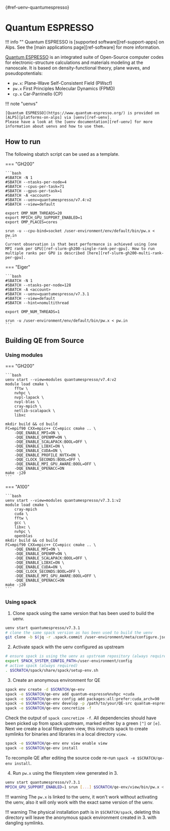 [](){#ref-uenv-quantumespresso}
# Quantum ESPRESSO

!!! info ""
    Quantum ESPRESSO is [supported software][ref-support-apps] on Alps.
    See the [main applications page][ref-software] for more information.

[Quantum ESPRESSO](https://www.quantum-espresso.org/) is an integrated suite of Open-Source computer codes for electronic-structure calculations and materials modeling at the nanoscale. It is based on density-functional theory, plane waves, and pseudopotentials:

* `pw.x`: Plane-Wave Self-Consistent Field (PWscf)
* `pw.x` First Principles Molecular Dynamics (FPMD)
* `cp.x` Car-Parrinello (CP)


!!! note "uenvs"

    [Quantum ESPRESSO](https://www.quantum-espresso.org/) is provided on [ALPS][platforms-on-alps] via [uenv][ref-uenv].
    Please have a look at the [uenv documentation][ref-uenv] for more information about uenvs and how to use them.


## How to run

The following sbatch script can be used as a template.

=== "GH200"

    ```bash
    #SBATCH -N 1
    #SBATCH --ntasks-per-node=4
    #SBATCH --cpus-per-task=71
    #SBATCH --gpus-per-task=1
    #SBATCH -A <account>
    #SBATCH --uenv=quantumespresso/v7.4:v2
    #SBATCH --view=default

    export OMP_NUM_THREADS=20
    export MPICH_GPU_SUPPORT_ENABLED=1
    export OMP_PLACES=cores

    srun -u --cpu-bind=socket /user-environment/env/default/bin/pw.x < pw.in
    ```
    Current observation is that best performance is achieved using [one MPI rank per GPU][ref-slurm-gh200-single-rank-per-gpu]. How to run multiple ranks per GPU is described [here][ref-slurm-gh200-multi-rank-per-gpu].

=== "Eiger"

    ```bash
    #SBATCH -N 1
    #SBATCH --ntasks-per-node=128
    #SBATCH -A <account>
    #SBATCH --uenv=quantumespresso/v7.3.1
    #SBATCH --view=default
    #SBATCH --hint=nomultithread

    export OMP_NUM_THREADS=1

    srun -u /user-environment/env/default/bin/pw.x < pw.in
    ```


## Building QE from Source

### Using modules

=== "GH200"

    ```bash
    uenv start --view=modules quantumespresso/v7.4:v2
    module load cmake \
        fftw \
        nvhpc \
        nvpl-lapack \
        nvpl-blas \
        cray-mpich \
        netlib-scalapack \
        libxc

    mkdir build && cd build
    FC=mpif90 CXX=mpic++ CC=mpicc cmake .. \
        -DQE_ENABLE_MPI=ON \
        -DQE_ENABLE_OPENMP=ON \
        -DQE_ENABLE_SCALAPACK:BOOL=OFF \
        -DQE_ENABLE_LIBXC=ON \
        -DQE_ENABLE_CUDA=ON \
        -DQE_ENABLE_PROFILE_NVTX=ON \
        -DQE_CLOCK_SECONDS:BOOL=OFF \
        -DQE_ENABLE_MPI_GPU_AWARE:BOOL=OFF \
        -DQE_ENABLE_OPENACC=ON
    make -j20
    ```

=== "A100"

    ```bash
    uenv start --view=modules quantumespresso/v7.3.1:v2
    module load cmake \
        cray-mpich
        cuda \
        fftw \
        gcc \
        libxc \
        nvhpc \
        openblas
    mkdir build && cd build
    FC=mpif90 CXX=mpic++ CC=mpicc cmake .. \
        -DQE_ENABLE_MPI=ON \
        -DQE_ENABLE_OPENMP=ON \
        -DQE_ENABLE_SCALAPACK:BOOL=OFF \
        -DQE_ENABLE_LIBXC=ON \
        -DQE_ENABLE_CUDA=ON \
        -DQE_CLOCK_SECONDS:BOOL=OFF \
        -DQE_ENABLE_MPI_GPU_AWARE:BOOL=OFF \
        -DQE_ENABLE_OPENACC=ON
    make -j20
    ```

### Using spack

1. Clone spack using the same version that has been used to build the uenv.
```bash
uenv start quantumespresso/v7.3.1
# clone the same spack version as has been used to build the uenv
git clone -b $(jq -r .spack.commit /user-environment/meta/configure.json) $(jq -r .spack.repo /user-environment/meta/configure.json) $SCRATCH/spack
```

2. Activate spack with the uenv configured as upstream
```bash
# ensure spack is using the uenv as upstream repository (always required)
export SPACK_SYSTEM_CONFIG_PATH=/user-environment/config
# active spack (always required)
. $SCRATCH/spack/share/spack/setup-env.sh
```

3. Create an anonymous environment for QE
```bash
spack env create -d $SCRATCH/qe-env
spack -e $SCRATCH/qe-env add quantum-espresso%nvhpc +cuda
spack -e $SCRATCH/qe-env config add packages:all:prefer:cuda_arch=90
spack -e $SCRATCH/qe-env develop -p /path/to/your/QE-src quantum-espresso@=develop
spack -e $SCRATCH/qe-env concretize -f
```
Check the output of `spack concretize -f`. All dependencies should have been picked up from spack upstream, marked either by a green `[^]` or `[e]`.
Next we create a local filesystem view, this instructs spack to create symlinks for binaries and libraries in a local directory `view`.
```bash
spack -e $SCRATCH/qe-env env view enable view
spack -e $SCRATCH/qe-env install
```
To recompile QE after editing the source code re-run `spack -e $SCRATCH/qe-env install`.

4. Run `pw.x` using the filesystem view generated in 3.
```bash
uenv start quantumespresso/v7.3.1
MPICH_GPU_SUPPORT_ENABLED=1 srun [...] $SCRATCH/qe-env/view/bin/pw.x < pw.in
```

!!! warning
    The `pw.x` is linked to the uenv, it won't work without activating the uenv, also it will only work with the exact same version of the uenv. 

!!! warning
    The physical installation path is in `$SCRATCH/spack`, deleting this directory will leave the anonymous spack environment created in 3. with dangling symlinks.
